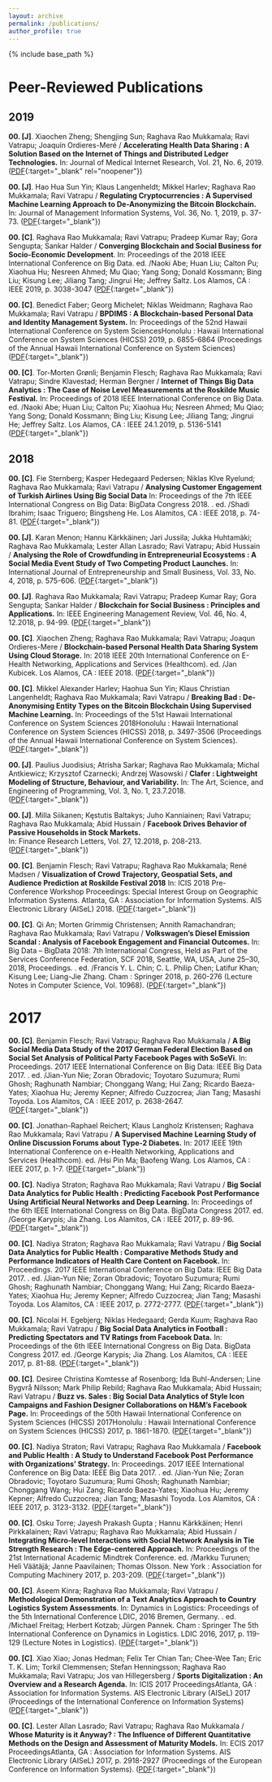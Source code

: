 ```yaml
---
layout: archive
permalink: /publications/
author_profile: true
---
```


{% include base_path %}

Peer-Reviewed Publications
==========================

2019
----

**00. [J]**. Xiaochen Zheng; Shengjing Sun; Raghava Rao Mukkamala; Ravi Vatrapu; Joaquín Ordieres-Meré / **Accelerating Health Data Sharing : A Solution Based on the Internet of Things and Distributed Ledger Technologies.** In: Journal of Medical Internet Research, Vol. 21, No. 6, 2019. ([PDF](https://raghavamukkamala.github.io/files/pubs/2019-JMIR-IOTA-Health-Data-Sharing.pdf){:target="_blank" rel="noopener"})

**00. [J]**. Hao Hua Sun Yin; Klaus Langenheldt; Mikkel Harlev; Raghava Rao Mukkamala; Ravi Vatrapu / **Regulating Cryptocurrencies : A Supervised Machine Learning Approach to De-Anonymizing the Bitcoin Blockchain.**
In: Journal of Management Information Systems, Vol. 36, No. 1, 2019, p. 37-73. ([PDF](https://raghavamukkamala.github.io/files/pubs/2019_JMIS_Regulating_Cryptocurrencies_with_appendix.pdf){:target="_blank"})

**00. [C]**. Raghava Rao Mukkamala; Ravi Vatrapu; Pradeep Kumar Ray; Gora Sengupta; Sankar Halder / **Converging Blockchain and Social Business for Socio-Economic Development**.
In: Proceedings of the 2018 IEEE International Conference on Big Data. ed. /Naoki Abe; Huan Liu; Calton Pu; Xiaohua Hu; Nesreen Ahmed; Mu Qiao; Yang Song; Donald Kossmann; Bing Liu; Kisung Lee; Jiliang Tang; Jingrui He; Jeffrey Saltz. Los Alamos, CA : IEEE 2019, p. 3038-3047 ([PDF](https://raghavamukkamala.github.io/files/pubs/2018_IEEE_BigData_Blockchain_social_business.pdf){:target="_blank"})

**00. [C]**. Benedict Faber; Georg Michelet; Niklas Weidmann; Raghava Rao Mukkamala; Ravi Vatrapu / **BPDIMS : A Blockchain-based Personal Data and Identity Management System.**
In: Proceedings of the 52nd Hawaii International Conference on System SciencesHonolulu : Hawaii International Conference on System Sciences (HICSS) 2019, p. 6855-6864 (Proceedings of the Annual Hawaii International Conference on System Sciences) ([PDF](https://raghavamukkamala.github.io/files/pubs/2019_HICSS_Blockchian_Personal_data.pdf){:target="_blank"})

**00. [C]**. Tor-Morten Grønli; Benjamin Flesch; Raghava Rao Mukkamala; Ravi Vatrapu; Sindre Klavestad; Herman Bergner / **Internet of Things Big Data Analytics : The Case of Noise Level Measurements at the Roskilde Music Festival.**
In: Proceedings of 2018 IEEE International Conference on Big Data. ed. /Naoki Abe; Huan Liu; Calton Pu; Xiaohua Hu; Nesreen Ahmed; Mu Qiao; Yang Song; Donald Kossmann; Bing Liu; Kisung Lee; Jiliang Tang; Jingrui He; Jeffrey Saltz. Los Alamos, CA : IEEE 24.1.2019, p. 5136-5141 ([PDF](https://raghavamukkamala.github.io/files/pubs/2018_IEEE_BigData_IoTDA2018.pdf){:target="_blank"})


2018
----



**00. [C]**. Fie Sternberg; Kasper Hedegaard Pedersen; Niklas Klve Ryelund; Raghava Rao Mukkamala; Ravi Vatrapu / **Analysing Customer Engagement of Turkish Airlines Using Big Social Data**
In: Proceedings of the 7th IEEE International Congress on Big Data: BigData Congress 2018. . ed. /Shadi Ibrahim; Isaac Triguero; Bingsheng He. Los Alamitos, CA : IEEE 2018, p. 74-81. ([PDF](https://raghavamukkamala.github.io/files/pubs/2018-IEEE-BigData-Turkish-airlines.pdf){:target="_blank"})



**00. [J]**. Karan Menon; Hannu Kärkkäinen; Jari Jussila; Jukka Huhtamäki; Raghava Rao Mukkamala; Lester Allan Lasrado; Ravi Vatrapu; Abid Hussain / **Analysing the Role of Crowdfunding in Entrepreneurial Ecosystems : A Social Media Event Study of Two Competing Product Launches.**
In: International Journal of Entrepreneurship and Small Business, Vol. 33, No. 4, 2018, p. 575-606. ([PDF](https://raghavamukkamala.github.io/files/pubs/2018_IJESB_journal_paper.pdf){:target="_blank"})



**00. [J]**. Raghava Rao Mukkamala; Ravi Vatrapu; Pradeep Kumar Ray; Gora Sengupta; Sankar Halder / **Blockchain for Social Business : Principles and Applications.**
In: IEEE Engineering Management Review, Vol. 46, No. 4, 12.2018, p. 94-99. ([PDF](https://raghavamukkamala.github.io/files/pubs/2018_IEEE_BigData_IoTDA2018.pdf){:target="_blank"})



**00. [C]**. Xiaochen Zheng; Raghava Rao Mukkamala; Ravi Vatrapu; Joaqun Ordieres-Mere / **Blockchain-based Personal Health Data Sharing System Using Cloud Storage.**
In: 2018 IEEE 20th International Conference on E-Health Networking, Applications and Services (Healthcom). ed. /Jan Kubicek. Los Alamos, CA : IEEE 2018. ([PDF](https://raghavamukkamala.github.io/files/pubs/2018_Blockchain-Social-business-Principles-Applications.pdf){:target="_blank"})



**00. [C]**. Mikkel Alexander Harlev; Haohua Sun Yin; Klaus Christian Langenheldt; Raghava Rao Mukkamala; Ravi Vatrapu / **Breaking Bad : De-Anonymising Entity Types on the Bitcoin Blockchain Using Supervised Machine Learning.**
In: Proceedings of the 51st Hawaii International Conference on System Sciences 2018Honolulu : Hawaii International Conference on System Sciences (HICSS) 2018, p. 3497-3506 (Proceedings of the Annual Hawaii International Conference on System Sciences). ([PDF](https://raghavamukkamala.github.io/files/pubs/2018_HICSS_bitcoin_paper.pdf){:target="_blank"})


**00. [J]**. Paulius Juodisius; Atrisha Sarkar; Raghava Rao Mukkamala; Michal Antkiewicz; Krzysztof Czarnecki; Andrzej Wasowski / **Clafer : Lightweight Modeling of Structure, Behaviour, and Variability.**
In: The Art, Science, and Engineering of Programming, Vol. 3, No. 1, 23.7.2018. ([PDF](https://raghavamukkamala.github.io/files/pubs/2018_Programming_Clafer_journal.pdf){:target="_blank"})

**00. [J]**. Milla Siikanen; Kęstutis Baltakys; Juho Kanniainen; Ravi Vatrapu; Raghava Rao Mukkamala; Abid Hussain / **Facebook Drives Behavior of Passive Households in Stock Markets.**  
In: Finance Research Letters, Vol. 27, 12.2018, p. 208-213. ([PDF](https://raghavamukkamala.github.io/files/pubs/2018_Finance_Research_letters_Facebook_data_journal.pdf){:target="_blank"})



**00. [C]**. Benjamin Flesch; Ravi Vatrapu; Raghava Rao Mukkamala; René Madsen / **Visualization of Crowd Trajectory, Geospatial Sets, and Audience Prediction at Roskilde Festival 2018**
In: ICIS 2018 Pre-Conference Workshop Proceedings: Special Interest Group on Geographic Information Systems. Atlanta, GA : Association for Information Systems. AIS Electronic Library (AISeL) 2018. ([PDF](https://raghavamukkamala.github.io/files/pubs/2018_Visualization-Crowd-Trajectory-Geospatial-Sets-Audience.pdf){:target="_blank"})


**00. [C]**. Qi An; Morten Grimmig Christensen; Annith Ramachandran; Raghava Rao Mukkamala; Ravi Vatrapu / **Volkswagen’s Diesel Emission Scandal : Analysis of Facebook Engagement and Financial Outcomes.**
In: Big Data – BigData 2018: 7th International Congress, Held as Part of the Services Conference Federation, SCF 2018, Seattle, WA, USA, June 25–30, 2018, Proceedings. . ed. /Francis Y. L. Chin; C. L. Philip Chen; Latifur Khan; Kisung Lee; Liang-Jie Zhang. Cham : Springer 2018, p. 260-276 (Lecture Notes in Computer Science, Vol. 10968). ([PDF](https://raghavamukkamala.github.io/files/pubs/2018_Bigdata_Congress_VolkswagenSDieselEmissionScandal.pdf){:target="_blank"})


2017
====

**00. [C]**. Benjamin Flesch; Ravi Vatrapu; Raghava Rao Mukkamala / **A Big Social Media Data Study of the 2017 German Federal Election Based on Social Set Analysis of Political Party Facebook Pages with SoSeVi**. In: Proceedings. 2017 IEEE International Conference on Big Data: IEEE Big Data 2017. . ed. /Jian-Yun Nie; Zoran Obradovic; Toyotaro Suzumura; Rumi Ghosh; Raghunath Nambiar; Chonggang Wang; Hui Zang; Ricardo Baeza-Yates; Xiaohua Hu; Jeremy Kepner; Alfredo Cuzzocrea; Jian Tang; Masashi Toyoda. Los Alamitos, CA : IEEE 2017, p. 2638-2647. ([PDF](https://raghavamukkamala.github.io/files/pubs/2017_IEEE_BigData_Sosevi-German-Elections.pdf){:target="_blank"})


**00. [C]**. Jonathan-Raphael Reichert; Klaus Langholz Kristensen; Raghava Rao Mukkamala; Ravi Vatrapu / **A Supervised Machine Learning Study of Online Discussion Forums about Type-2 Diabetes.**
In: 2017 IEEE 19th International Conference on e-Health Networking, Applications and Services (Healthcom). ed. /Hsi Pin Ma; Baofeng Wang. Los Alamos, CA : IEEE 2017, p. 1-7. ([PDF](https://raghavamukkamala.github.io/files/pubs/2017_IEEE-Healthcom-Patient-journey-cam.pdf){:target="_blank"})


**00. [C]**. Nadiya Straton; Raghava Rao Mukkamala; Ravi Vatrapu / **Big Social Data Analytics for Public Health : Predicting Facebook Post Performance Using Artificial Neural Networks and Deep Learning.**
In: Proceedings of the 6th IEEE International Congress on Big Data. BigData Congress 2017. ed. /George Karypis; Jia Zhang. Los Alamitos, CA : IEEE 2017, p. 89-96. ([PDF](https://raghavamukkamala.github.io/files/pubs/2017-IEEE-BigData-Congress-PH-Neural-networks.pdf){:target="_blank"})


**00. [C]**. Nadiya Straton; Raghava Rao Mukkamala; Ravi Vatrapu / **Big Social Data Analytics for Public Health : Comparative Methods Study and Performance Indicators of Health Care Content on Facebook.**
In: Proceedings. 2017 IEEE International Conference on Big Data: IEEE Big Data 2017. . ed. /Jian-Yun Nie; Zoran Obradovic; Toyotaro Suzumura; Rumi Ghosh; Raghunath Nambiar; Chonggang Wang; Hui Zang; Ricardo Baeza-Yates; Xiaohua Hu; Jeremy Kepner; Alfredo Cuzzocrea; Jian Tang; Masashi Toyoda. Los Alamitos, CA : IEEE 2017, p. 2772-2777. ([PDF](https://raghavamukkamala.github.io/files/pubs/2017_IEEE_BigData_PH_Comparative_study.pdf){:target="_blank"})


**00. [C]**. Nicolai H. Egebjerg; Niklas Hedegaard; Gerda Kuum; Raghava Rao Mukkamala; Ravi Vatrapu / **Big Social Data Analytics in Football : Predicting Spectators and TV Ratings from Facebook Data.**
In: Proceedings of the 6th IEEE International Congress on Big Data. BigData Congress 2017. ed. /George Karypis; Jia Zhang. Los Alamitos, CA : IEEE 2017, p. 81-88. ([PDF](https://raghavamukkamala.github.io/files/pubs/2017-IEEE-Bigdata-congress-Danish-Football.pdf){:target="_blank"})


**00. [C]**. Desiree Christina Komtesse af Rosenborg; Ida Buhl-Andersen; Line Bygvrå Nilsson; Mark Philip Rebild; Raghava Rao Mukkamala; Abid Hussain; Ravi Vatrapu / **Buzz vs. Sales : Big Social Data Analytics of Style Icon Campaigns and Fashion Designer Collaborations on H&M’s Facebook Page.**
In: Proceedings of the 50th Hawaii International Conference on System Sciences (HICSS) 2017Honolulu : Hawaii International Conference on System Sciences (HICSS) 2017, p. 1861-1870. ([PDF](https://raghavamukkamala.github.io/files/pubs/2017_HICSS_HM_style_icons.pdf){:target="_blank"})

**00. [C]**. Nadiya Straton; Ravi Vatrapu; Raghava Rao Mukkamala / **Facebook and Public Health : A Study to Understand Facebook Post Performance with Organizations’ Strategy.**
In: Proceedings. 2017 IEEE International Conference on Big Data: IEEE Big Data 2017. . ed. /Jian-Yun Nie; Zoran Obradovic; Toyotaro Suzumura; Rumi Ghosh; Raghunath Nambiar; Chonggang Wang; Hui Zang; Ricardo Baeza-Yates; Xiaohua Hu; Jeremy Kepner; Alfredo Cuzzocrea; Jian Tang; Masashi Toyoda. Los Alamitos, CA : IEEE 2017, p. 3123-3132. ([PDF](https://raghavamukkamala.github.io/files/pubs/2017_IEEE_BigData_PH_survey.pdf){:target="_blank"})


**00. [C]**. Osku Torre; Jayesh Prakash Gupta ; Hannu Kärkkäinen; Henri Pirkkalainen; Ravi Vatrapu; Raghava Rao Mukkamala; Abid Hussain / **Integrating Micro-level Interactions with Social Network Analysis in Tie Strength Research : The Edge-centered Approach.**
In: Proceedings of the 21st International Academic Mindtrek Conference. ed. /Markku Turunen; Heli Väätäjä; Janne Paavilainen; Thomas Olsson. New York : Association for Computing Machinery 2017, p. 203-209. ([PDF](https://raghavamukkamala.github.io/files/pubs/2017_Mindtrek_p203-torro.pdf){:target="_blank"})


**00. [C]**. Aseem Kinra; Raghava Rao Mukkamala; Ravi Vatrapu / **Methodological Demonstration of a Text Analytics Approach to Country Logistics System Assessments**. In: Dynamics in Logistics: Proceedings of the 5th International Conference LDIC, 2016 Bremen, Germany. . ed. /Michael Freitag; Herbert Kotzab; Jürgen Pannek. Cham : Springer The 5th International Conference on Dynamics in Logistics. LDIC 2016, 2017, p. 119-129 (Lecture Notes in Logistics). ([PDF](https://raghavamukkamala.github.io/files/pubs/2017_LDIC_transportation_logistics.pdf){:target="_blank"})


**00. [C]**. Xiao Xiao; Jonas Hedman; Felix Ter Chian Tan; Chee-Wee Tan; Eric T. K. Lim; Torkil Clemmensen; Stefan Henningsson; Raghava Rao Mukkamala; Ravi Vatrapu; Jos van Hillegersberg / **Sports Digitalization : An Overview and a Research Agenda.**
In: ICIS 2017 ProceedingsAtlanta, GA : Association for Information Systems. AIS Electronic Library (AISeL) 2017 (Proceedings of the International Conference on Information Systems) ([PDF](https://raghavamukkamala.github.io/files/pubs/2017_ICIS_Sport_Digitalization.pdf){:target="_blank"})


**00. [C]**. Lester Allan Lasrado; Ravi Vatrapu; Raghava Rao Mukkamala / **Whose Maturity is it Anyway? : The Influence of Different Quantitative Methods on the Design and Assessment of Maturity Models.** In: ECIS 2017 ProceedingsAtlanta, GA : Association for Information Systems. AIS Electronic Library (AISeL) 2017, p. 2918-2927 (Proceedings of the European Conference on Information Systems). ([PDF](https://raghavamukkamala.github.io/files/pubs/2017_ECIS_Whose_Maturity_Is_It_Anyway.pdf){:target="_blank"})
